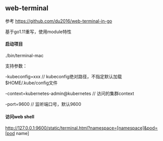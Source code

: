 ## web-terminal

参考 https://github.com/du2016/web-terminal-in-go

基于go1.11重写，使用module特性

#### 启动项目

./bin/terminal-mac 

支持参数：

-kubeconfig=xxx  // kubeconfig绝对路径，不指定默认加载$HOME/.kube/config文件

-context=kubernetes-admin@kubernetes // 访问的集群context

-port=9600 // 监听端口号，默认9600


#### 访问web shell

http://127.0.0.1:9600/static/terminal.html?namespace=[namespace]&pod=[pod name]

